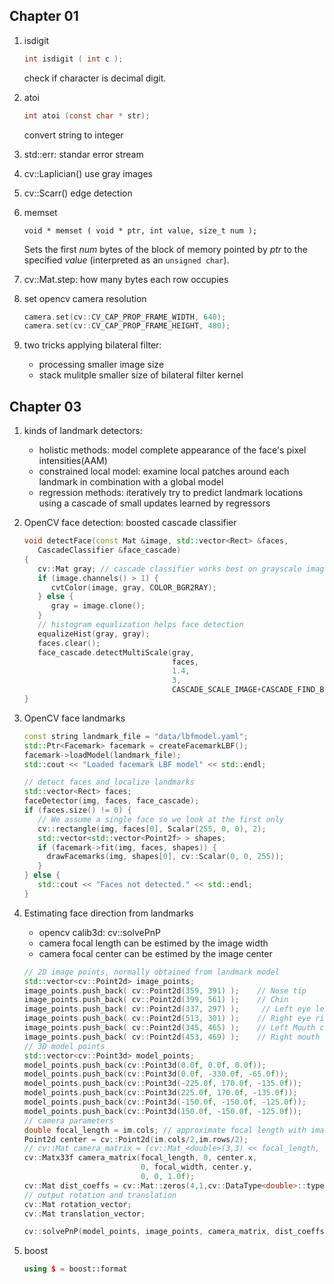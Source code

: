 ## Chapter 01 

1. isdigit

   ```c
   int isdigit ( int c );
   ```

   check if character is decimal digit.

2. atoi

   ```c
   int atoi (const char * str);
   ```

   convert string to integer

3. std::err: standar error stream

4. cv::Laplician() use gray images

5. cv::Scarr() edge detection

6. memset

   ```void * memset ( void * ptr, int value, size_t num );```

   Sets the first *num* bytes of the block of memory pointed by *ptr* to the specified *value* (interpreted as an `unsigned char`). 

7. cv::Mat.step: how many bytes each row occupies

8. set opencv camera resolution

   ```c++
   camera.set(cv::CV_CAP_PROP_FRAME_WIDTH, 640); 
   camera.set(cv::CV_CAP_PROP_FRAME_HEIGHT, 480);
   ```

9. two tricks applying bilateral filter:
   + processing smaller image size
   + stack mulitple smaller size of bilateral filter kernel

## Chapter 03 
1. kinds of landmark detectors:
   + holistic methods: model complete appearance of the face's pixel intensities(AAM)
   + constrained local model: examine local patches around each landmark in combination with a global model
   + regression methods: iteratively try to predict landmark locations using a cascade of small updates learned by regressors

2. OpenCV face detection: boosted cascade classifier
   ```c++
   void detectFace(const Mat &image, std::vector<Rect> &faces,
      CascadeClassifier &face_cascade) 
   {
      cv::Mat gray; // cascade classifier works best on grayscale images
      if (image.channels() > 1) {
         cvtColor(image, gray, COLOR_BGR2RAY);
      } else {
         gray = image.clone();
      }
      // histogram equalization helps face detection
      equalizeHist(gray, gray);
      faces.clear();
      face_cascade.detectMultiScale(gray,
                                    faces,
                                    1.4,
                                    3,
                                    CASCADE_SCALE_IMAGE+CASCADE_FIND_BIGGEST_OBJECT);
   }
   ```
3. OpenCV face landmarks
   ```c++
   const string landmark_file = "data/lbfmodel.yaml";
   std::Ptr<Facemark> facemark = createFacemarkLBF();
   facemark->loadModel(landmark_file);
   std::cout << "Loaded facemark LBF model" << std::endl;

   // detect faces and localize landmarks
   std::vector<Rect> faces;
   faceDetector(img, faces, face_cascade);
   if (faces.size() != 0) {
      // We assume a single face so we look at the first only
      cv::rectangle(img, faces[0], Scalar(255, 0, 0), 2);
      std::vector<std::vector<Point2f> > shapes;
      if (facemark->fit(img, faces, shapes)) {
        drawFacemarks(img, shapes[0], cv::Scalar(0, 0, 255));
      }
   } else {
      std::cout << "Faces not detected." << std::endl;
   }
   ```

4. Estimating face direction from landmarks
   + opencv calib3d: cv::solvePnP
   + camera focal length can be estimed by the image width
   + camera focal center can be estimed by the image center
   ```c++
   // 2D image points, normally obtained from landmark model
   std::vector<cv::Point2d> image_points;
   image_points.push_back( cv::Point2d(359, 391) );    // Nose tip
   image_points.push_back( cv::Point2d(399, 561) );    // Chin
   image_points.push_back( cv::Point2d(337, 297) );     // Left eye left corner
   image_points.push_back( cv::Point2d(513, 301) );    // Right eye right corner
   image_points.push_back( cv::Point2d(345, 465) );    // Left Mouth corner
   image_points.push_back( cv::Point2d(453, 469) );    // Right mouth corner
   // 3D model points
   std::vector<cv::Point3d> model_points;
   model_points.push_back(cv::Point3d(0.0f, 0.0f, 0.0f));               // Nose tip
   model_points.push_back(cv::Point3d(0.0f, -330.0f, -65.0f));          // Chin
   model_points.push_back(cv::Point3d(-225.0f, 170.0f, -135.0f));       // Left eye left corner
   model_points.push_back(cv::Point3d(225.0f, 170.0f, -135.0f));        // Right eye right corner
   model_points.push_back(cv::Point3d(-150.0f, -150.0f, -125.0f));      // Left Mouth corner
   model_points.push_back(cv::Point3d(150.0f, -150.0f, -125.0f));       // Right mouth corner
   // camera parameters
   double focal_length = im.cols; // approximate focal length with image width
   Point2d center = cv::Point2d(im.cols/2,im.rows/2);
   // cv::Mat camera_matrix = (cv::Mat_<double>(3,3) << focal_length, 0, center.x, 0 , focal_length, center.y, 0, 0, 1);
   cv::Matx33f camera_matrix(focal_length, 0, center.x,
                             0, focal_width, center.y,
                             0, 0, 1.0f); 
   cv::Mat dist_coeffs = cv::Mat::zeros(4,1,cv::DataType<double>::type); // assume no lens distortion
   // output rotation and translation
   cv::Mat rotation_vector; 
   cv::Mat translation_vector;
   
   cv::solvePnP(model_points, image_points, camera_matrix, dist_coeffs, rotation_vector, translation_vector);
   ```
5. boost
   ```c++
   using $ = boost::format
   ```

